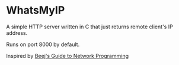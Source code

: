 WhatsMyIP
=========

A simple HTTP server written in C that just returns remote client's IP address.

Runs on port 8000 by default.

Inspired by [Beej's Guide to Network Programming](http://beej.us/guide/bgnet/)
